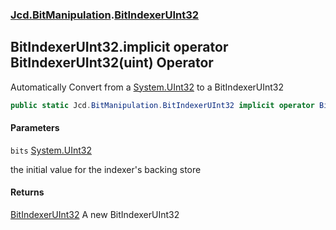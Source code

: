 ### [Jcd.BitManipulation](Jcd.BitManipulation.md 'Jcd.BitManipulation').[BitIndexerUInt32](Jcd.BitManipulation.BitIndexerUInt32.md 'Jcd.BitManipulation.BitIndexerUInt32')

## BitIndexerUInt32.implicit operator BitIndexerUInt32(uint) Operator

Automatically Convert from a [System.UInt32](https://docs.microsoft.com/en-us/dotnet/api/System.UInt32 'System.UInt32')
to a BitIndexerUInt32

```csharp
public static Jcd.BitManipulation.BitIndexerUInt32 implicit operator BitIndexerUInt32(uint bits);
```
#### Parameters

<a name='Jcd.BitManipulation.BitIndexerUInt32.op_ImplicitJcd.BitManipulation.BitIndexerUInt32(uint).bits'></a>

`bits` [System.UInt32](https://docs.microsoft.com/en-us/dotnet/api/System.UInt32 'System.UInt32')

the initial value for the indexer's backing store

#### Returns

[BitIndexerUInt32](Jcd.BitManipulation.BitIndexerUInt32.md 'Jcd.BitManipulation.BitIndexerUInt32')
A new BitIndexerUInt32